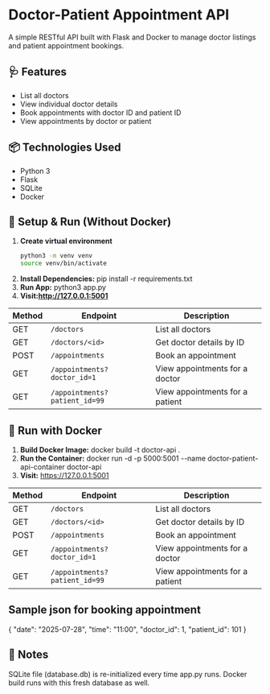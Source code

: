 # Doctor-Patient Appointment API

A simple RESTful API built with Flask and Docker to manage doctor listings and patient appointment bookings.

## 🩺 Features

- List all doctors
- View individual doctor details
- Book appointments with doctor ID and patient ID
- View appointments by doctor or patient

## 📦 Technologies Used

- Python 3
- Flask
- SQLite
- Docker

## 🚀 Setup & Run (Without Docker)

1. **Create virtual environment**
   ```bash
   python3 -m venv venv
   source venv/bin/activate
2. **Install Dependencies:**
    pip install -r requirements.txt
3. **Run App:**
    python3 app.py
4. **Visit:http://127.0.0.1:5001**

| Method | Endpoint                      | Description                     |
| ------ | ----------------------------- | ------------------------------- |
| GET    | `/doctors`                    | List all doctors                |
| GET    | `/doctors/<id>`               | Get doctor details by ID        |
| POST   | `/appointments`               | Book an appointment             |
| GET    | `/appointments?doctor_id=1`   | View appointments for a doctor  |
| GET    | `/appointments?patient_id=99` | View appointments for a patient |

## 🐳 Run with Docker

1. **Build Docker Image:**
    docker build -t doctor-api .
2. **Run the Container:**
    docker run -d -p 5000:5001 --name doctor-patient-api-container doctor-api
3. **Visit:**
    https://127.0.0.1:5001

| Method | Endpoint                      | Description                     |
| ------ | ----------------------------- | ------------------------------- |
| GET    | `/doctors`                    | List all doctors                |
| GET    | `/doctors/<id>`               | Get doctor details by ID        |
| POST   | `/appointments`               | Book an appointment             |
| GET    | `/appointments?doctor_id=1`   | View appointments for a doctor  |
| GET    | `/appointments?patient_id=99` | View appointments for a patient |

## Sample json for booking appointment
{
  "date": "2025-07-28",
  "time": "11:00",
  "doctor_id": 1,
  "patient_id": 101
}

## 📌 Notes
SQLite file (database.db) is re-initialized every time app.py runs.
Docker build runs with this fresh database as well.